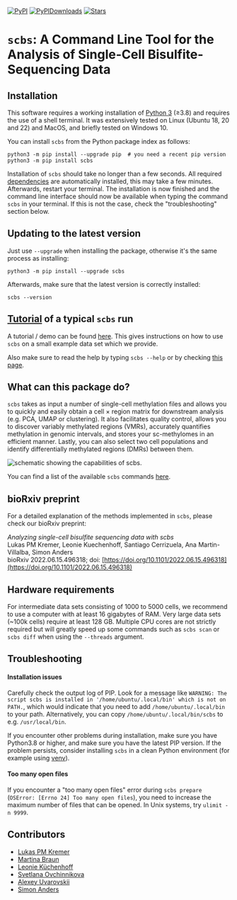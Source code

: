 [![PyPI](https://img.shields.io/pypi/v/scbs?logo=PyPI)](https://pypi.org/project/scbs)
[![PyPIDownloads](https://pepy.tech/badge/scbs)](https://pepy.tech/project/scbs)
[![Stars](https://img.shields.io/github/stars/LKremer/scbs?logo=GitHub&color=yellow)](https://github.com/LKremer/scbs/stargazers)

# `scbs`: A Command Line Tool for the Analysis of Single-Cell Bisulfite-Sequencing Data

## Installation

This software requires a working installation of [Python 3](https://www.python.org/downloads/) (≥3.8) and requires the use of a shell terminal.
It was extensively tested on Linux (Ubuntu 18, 20 and 22) and MacOS, and briefly tested on Windows 10.

You can install `scbs` from the Python package index as follows:
```
python3 -m pip install --upgrade pip  # you need a recent pip version
python3 -m pip install scbs
```
Installation of `scbs` should take no longer than a few seconds. All required [dependencies](pyproject.toml) are automatically installed, this may take a few minutes.
Afterwards, restart your terminal. The installation is now finished and the command line interface should now be available when typing the command `scbs` in your terminal.
If this is not the case, check the "troubleshooting" section below.  


## Updating to the latest version
Just use `--upgrade` when installing the package, otherwise it's the same process as installing:
```
python3 -m pip install --upgrade scbs
```
Afterwards, make sure that the latest version is correctly installed:
```
scbs --version
```

## [Tutorial](docs/tutorial.md) of a typical `scbs` run
A tutorial / demo can be found [here](docs/tutorial.md).
This gives instructions on how to use `scbs` on a small example data set which we provide.

Also make sure to read the help by typing `scbs --help` or by checking [this page](docs/commands.md).


## What can this package do?

`scbs` takes as input a number of single-cell methylation files and allows you to quickly and easily obtain a cell × region matrix for downstream analysis (e.g. PCA, UMAP or clustering).
It also facilitates quality control, allows you to discover variably methylated regions (VMRs), accurately quantifies methylation in genomic intervals, and stores your sc-methylomes in an efficient manner.
Lastly, you can also select two cell populations and identify differentially methylated regions (DMRs) between them.

<picture>
  <source media="(prefers-color-scheme: dark)" srcset="docs/Fig_workflow2.png">
  <source media="(prefers-color-scheme: light)" srcset="docs/Fig_workflow.png">
  <img alt="schematic showing the capabilities of scbs.">
</picture>

You can find a list of the available `scbs` commands [here](docs/commands.md).


## bioRxiv preprint

For a detailed explanation of the methods implemented in `scbs`, please check our bioRxiv preprint:

*Analyzing single-cell bisulfite sequencing data with scbs*  
Lukas PM Kremer, Leonie Kuechenhoff, Santiago Cerrizuela, Ana Martin-Villalba, Simon Anders  
bioRxiv 2022.06.15.496318; doi: [https://doi.org/10.1101/2022.06.15.496318](https://doi.org/10.1101/2022.06.15.496318)


## Hardware requirements

For intermediate data sets consisting of 1000 to 5000 cells, we recommend to use a computer with at least 16 gigabytes of RAM.
Very large data sets (~100k cells) require at least 128 GB.
Multiple CPU cores are not strictly required but will greatly speed up some commands such as `scbs scan` or `scbs diff` when using the `--threads` argument.


## Troubleshooting

#### Installation issues

Carefully check the output log of PIP. Look for a message like `WARNING: The script scbs is installed in '/home/ubuntu/.local/bin' which is not on PATH.`, which would indicate that you need to add `/home/ubuntu/.local/bin` to your path. Alternatively, you can copy `/home/ubuntu/.local/bin/scbs` to e.g. `/usr/local/bin`.

If you encounter other problems during installation, make sure you have Python3.8 or higher, and make sure you have the latest PIP version. If the problem persists, consider installing `scbs` in a clean Python environment (for example using [venv](https://docs.python.org/3/library/venv.html)).

#### Too many open files
If you encounter a "too many open files" error during `scbs prepare` (`OSError: [Errno 24] Too many open files`), you need to increase the maximum number of files that can be opened. In Unix systems, try `ulimit -n 9999`.



## Contributors
- [Lukas PM Kremer](https://github.com/LKremer)
- [Martina Braun](https://github.com/martinabraun)
- [Leonie Küchenhoff](https://github.com/LeonieKuechenhoff)
- [Svetlana Ovchinnikova](https://github.com/kloivenn)
- [Alexey Uvarovskii](https://github.com/alexey0308)
- [Simon Anders](https://github.com/simon-anders)
